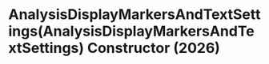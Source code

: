 # AnalysisDisplayMarkersAndTextSettings(AnalysisDisplayMarkersAndTextSettings) Constructor (2026)

﻿